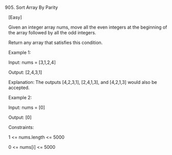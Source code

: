 905. Sort Array By Parity

[Easy]

Given an integer array nums, move all the even integers at the beginning of the array followed by all the odd integers.

Return any array that satisfies this condition.


Example 1:

Input: nums = [3,1,2,4]

Output: [2,4,3,1]

Explanation: The outputs [4,2,3,1], [2,4,1,3], and [4,2,1,3] would also be accepted.

Example 2:

Input: nums = [0]

Output: [0]

Constraints:

1 <= nums.length <= 5000

0 <= nums[i] <= 5000